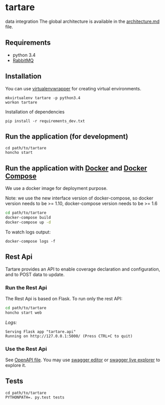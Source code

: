 # tartare
data integration
The global architecture is available in the [architecture.md](documentation/architecture.md) file.

## Requirements
- python 3.4
- [RabbitMQ](https://www.rabbitmq.com/)

## Installation

You can use [virtualenvwrapper](https://virtualenvwrapper.readthedocs.io/en/latest/) for creating virtual environments.

```
mkvirtualenv tartare -p python3.4
workon tartare
```

Installation of dependencies
```
pip install -r requirements_dev.txt
```

## Run the application (for development)
```
cd path/to/tartare
honcho start
```

## Run the application with [Docker](https://www.docker.com/) and [Docker Compose](https://docs.docker.com/compose/)

We use a docker image for deployment purpose.

Note: we use the new interface version of docker-compose, so docker version needs to be >= 1.10,
 docker-compose version needs to be >= 1.6

``` bash
cd path/to/tartare
docker-compose build
docker-compose up -d
```

To watch logs output:
 ```
 docker-compose logs -f
 ```

## Rest Api

Tartare provides an API to enable coverage declaration and configuration, and to POST data to update.

### Run the Rest Api

The Rest Api is based on Flask. To run only the rest API:

``` bash
cd path/to/tartare
honcho start web
```

*Logs:*

```
Serving Flask app "tartare.api"
Running on http://127.0.0.1:5000/ (Press CTRL+C to quit)
```


### Use the Rest Api

See [OpenAPI file](https://raw.githubusercontent.com/CanalTP/tartare/master/documentation/openAPI.yaml).
You may use [swagger editor](http://editor.swagger.io/#/) or [swagger live explorer](http://petstore.swagger.io/) to explore it.


## Tests
```
cd path/to/tartare
PYTHONPATH=. py.test tests
```

